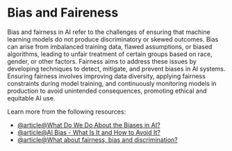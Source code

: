 # Bias and Faireness

Bias and fairness in AI refer to the challenges of ensuring that machine learning models do not produce discriminatory or skewed outcomes. Bias can arise from imbalanced training data, flawed assumptions, or biased algorithms, leading to unfair treatment of certain groups based on race, gender, or other factors. Fairness aims to address these issues by developing techniques to detect, mitigate, and prevent biases in AI systems. Ensuring fairness involves improving data diversity, applying fairness constraints during model training, and continuously monitoring models in production to avoid unintended consequences, promoting ethical and equitable AI use.

Learn more from the following resources:

- [@article@What Do We Do About the Biases in AI?](https://hbr.org/2019/10/what-do-we-do-about-the-biases-in-ai)
- [@article@AI Bias - What Is It and How to Avoid It?](https://levity.ai/blog/ai-bias-how-to-avoid)
- [@article@What about fairness, bias and discrimination?](https://ico.org.uk/for-organisations/uk-gdpr-guidance-and-resources/artificial-intelligence/guidance-on-ai-and-data-protection/how-do-we-ensure-fairness-in-ai/what-about-fairness-bias-and-discrimination/)
